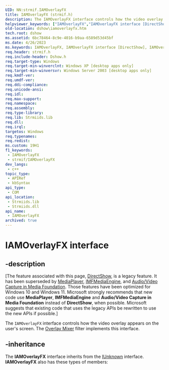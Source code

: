 ```yaml
---
UID: NN:strmif.IAMOverlayFX
title: IAMOverlayFX (strmif.h)
description: The IAMOverlayFX interface controls how the video overlay appears on the user's screen. The Overlay Mixer filter implements this interface.
helpviewer_keywords: ["IAMOverlayFX","IAMOverlayFX interface [DirectShow]","IAMOverlayFX interface [DirectShow]","described","IAMOverlayFXInterface","dshow.iamoverlayfx","strmif/IAMOverlayFX"]
old-location: dshow\iamoverlayfx.htm
tech.root: dshow
ms.assetid: 6bc78464-8c9e-4016-b9aa-6589d53d45bf
ms.date: 4/26/2023
ms.keywords: IAMOverlayFX, IAMOverlayFX interface [DirectShow], IAMOverlayFX interface [DirectShow],described, IAMOverlayFXInterface, dshow.iamoverlayfx, strmif/IAMOverlayFX
req.header: strmif.h
req.include-header: Dshow.h
req.target-type: Windows
req.target-min-winverclnt: Windows XP [desktop apps only]
req.target-min-winversvr: Windows Server 2003 [desktop apps only]
req.kmdf-ver: 
req.umdf-ver: 
req.ddi-compliance: 
req.unicode-ansi: 
req.idl: 
req.max-support: 
req.namespace: 
req.assembly: 
req.type-library: 
req.lib: Strmiids.lib
req.dll: 
req.irql: 
targetos: Windows
req.typenames: 
req.redist: 
ms.custom: 19H1
f1_keywords:
 - IAMOverlayFX
 - strmif/IAMOverlayFX
dev_langs:
 - c++
topic_type:
 - APIRef
 - kbSyntax
api_type:
 - COM
api_location:
 - Strmiids.lib
 - Strmiids.dll
api_name:
 - IAMOverlayFX
archived: true
---
```


# IAMOverlayFX interface


## -description

\[The feature associated with this page, [DirectShow](/windows/win32/directshow/directshow), is a legacy feature. It has been superseded by [MediaPlayer](/uwp/api/Windows.Media.Playback.MediaPlayer), [IMFMediaEngine](/windows/win32/api/mfmediaengine/nn-mfmediaengine-imfmediaengine), and [Audio/Video Capture in Media Foundation](/windows/win32/medfound/audio-video-capture-in-media-foundation). Those features have been optimized for Windows 10 and Windows 11. Microsoft strongly recommends that new code use **MediaPlayer**, **IMFMediaEngine** and **Audio/Video Capture in Media Foundation** instead of **DirectShow**, when possible. Microsoft suggests that existing code that uses the legacy APIs be rewritten to use the new APIs if possible.\]

The <code>IAMOverlayFX</code> interface controls how the video overlay appears on the user's screen. The <a href="/windows/desktop/DirectShow/overlay-mixer-filter">Overlay Mixer</a> filter implements this interface.

## -inheritance

The <b>IAMOverlayFX</b> interface inherits from the <a href="/windows/desktop/api/unknwn/nn-unknwn-iunknown">IUnknown</a> interface. <b>IAMOverlayFX</b> also has these types of members:

